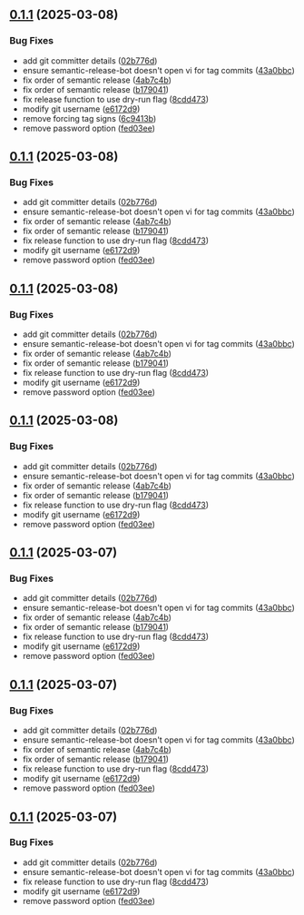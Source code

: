 ## [0.1.1](https://github.com/MartinSimango/daggerverse/compare/v0.1.0...v0.1.1) (2025-03-08)

### Bug Fixes

* add git committer details ([02b776d](https://github.com/MartinSimango/daggerverse/commit/02b776dfdc2991cbf7bf0615afc36d0a47ce1b2e))
* ensure semantic-release-bot doesn't open vi for tag commits ([43a0bbc](https://github.com/MartinSimango/daggerverse/commit/43a0bbcf76abc3aa6a6f0065da08a498146a1f6c))
* fix order of semantic release ([4ab7c4b](https://github.com/MartinSimango/daggerverse/commit/4ab7c4bdb9b3d70b0cc236868d95fc1681a9994e))
* fix order of semantic release ([b179041](https://github.com/MartinSimango/daggerverse/commit/b1790419498b755f2a28b75ce9ac0b9b012e0ca1))
* fix release function to use dry-run flag ([8cdd473](https://github.com/MartinSimango/daggerverse/commit/8cdd473059ca5dbb904346b3b744290da47b2776))
* modify git username ([e6172d9](https://github.com/MartinSimango/daggerverse/commit/e6172d99fc8f8c1b7928fc15a00b20c6a399a25a))
* remove forcing tag signs ([6c9413b](https://github.com/MartinSimango/daggerverse/commit/6c9413ba54c0ca6125a4ac1f5c1f202e35c780a1))
* remove password option ([fed03ee](https://github.com/MartinSimango/daggerverse/commit/fed03eef9020986a09f1df9f8308aef1dae3a8e3))

## [0.1.1](https://github.com/MartinSimango/daggerverse/compare/v0.1.0...v0.1.1) (2025-03-08)

### Bug Fixes

* add git committer details ([02b776d](https://github.com/MartinSimango/daggerverse/commit/02b776dfdc2991cbf7bf0615afc36d0a47ce1b2e))
* ensure semantic-release-bot doesn't open vi for tag commits ([43a0bbc](https://github.com/MartinSimango/daggerverse/commit/43a0bbcf76abc3aa6a6f0065da08a498146a1f6c))
* fix order of semantic release ([4ab7c4b](https://github.com/MartinSimango/daggerverse/commit/4ab7c4bdb9b3d70b0cc236868d95fc1681a9994e))
* fix order of semantic release ([b179041](https://github.com/MartinSimango/daggerverse/commit/b1790419498b755f2a28b75ce9ac0b9b012e0ca1))
* fix release function to use dry-run flag ([8cdd473](https://github.com/MartinSimango/daggerverse/commit/8cdd473059ca5dbb904346b3b744290da47b2776))
* modify git username ([e6172d9](https://github.com/MartinSimango/daggerverse/commit/e6172d99fc8f8c1b7928fc15a00b20c6a399a25a))
* remove password option ([fed03ee](https://github.com/MartinSimango/daggerverse/commit/fed03eef9020986a09f1df9f8308aef1dae3a8e3))

## [0.1.1](https://github.com/MartinSimango/daggerverse/compare/v0.1.0...v0.1.1) (2025-03-08)

### Bug Fixes

* add git committer details ([02b776d](https://github.com/MartinSimango/daggerverse/commit/02b776dfdc2991cbf7bf0615afc36d0a47ce1b2e))
* ensure semantic-release-bot doesn't open vi for tag commits ([43a0bbc](https://github.com/MartinSimango/daggerverse/commit/43a0bbcf76abc3aa6a6f0065da08a498146a1f6c))
* fix order of semantic release ([4ab7c4b](https://github.com/MartinSimango/daggerverse/commit/4ab7c4bdb9b3d70b0cc236868d95fc1681a9994e))
* fix order of semantic release ([b179041](https://github.com/MartinSimango/daggerverse/commit/b1790419498b755f2a28b75ce9ac0b9b012e0ca1))
* fix release function to use dry-run flag ([8cdd473](https://github.com/MartinSimango/daggerverse/commit/8cdd473059ca5dbb904346b3b744290da47b2776))
* modify git username ([e6172d9](https://github.com/MartinSimango/daggerverse/commit/e6172d99fc8f8c1b7928fc15a00b20c6a399a25a))
* remove password option ([fed03ee](https://github.com/MartinSimango/daggerverse/commit/fed03eef9020986a09f1df9f8308aef1dae3a8e3))

## [0.1.1](https://github.com/MartinSimango/daggerverse/compare/v0.1.0...v0.1.1) (2025-03-08)

### Bug Fixes

* add git committer details ([02b776d](https://github.com/MartinSimango/daggerverse/commit/02b776dfdc2991cbf7bf0615afc36d0a47ce1b2e))
* ensure semantic-release-bot doesn't open vi for tag commits ([43a0bbc](https://github.com/MartinSimango/daggerverse/commit/43a0bbcf76abc3aa6a6f0065da08a498146a1f6c))
* fix order of semantic release ([4ab7c4b](https://github.com/MartinSimango/daggerverse/commit/4ab7c4bdb9b3d70b0cc236868d95fc1681a9994e))
* fix order of semantic release ([b179041](https://github.com/MartinSimango/daggerverse/commit/b1790419498b755f2a28b75ce9ac0b9b012e0ca1))
* fix release function to use dry-run flag ([8cdd473](https://github.com/MartinSimango/daggerverse/commit/8cdd473059ca5dbb904346b3b744290da47b2776))
* modify git username ([e6172d9](https://github.com/MartinSimango/daggerverse/commit/e6172d99fc8f8c1b7928fc15a00b20c6a399a25a))
* remove password option ([fed03ee](https://github.com/MartinSimango/daggerverse/commit/fed03eef9020986a09f1df9f8308aef1dae3a8e3))

## [0.1.1](https://github.com/MartinSimango/daggerverse/compare/v0.1.0...v0.1.1) (2025-03-07)

### Bug Fixes

* add git committer details ([02b776d](https://github.com/MartinSimango/daggerverse/commit/02b776dfdc2991cbf7bf0615afc36d0a47ce1b2e))
* ensure semantic-release-bot doesn't open vi for tag commits ([43a0bbc](https://github.com/MartinSimango/daggerverse/commit/43a0bbcf76abc3aa6a6f0065da08a498146a1f6c))
* fix order of semantic release ([4ab7c4b](https://github.com/MartinSimango/daggerverse/commit/4ab7c4bdb9b3d70b0cc236868d95fc1681a9994e))
* fix order of semantic release ([b179041](https://github.com/MartinSimango/daggerverse/commit/b1790419498b755f2a28b75ce9ac0b9b012e0ca1))
* fix release function to use dry-run flag ([8cdd473](https://github.com/MartinSimango/daggerverse/commit/8cdd473059ca5dbb904346b3b744290da47b2776))
* modify git username ([e6172d9](https://github.com/MartinSimango/daggerverse/commit/e6172d99fc8f8c1b7928fc15a00b20c6a399a25a))
* remove password option ([fed03ee](https://github.com/MartinSimango/daggerverse/commit/fed03eef9020986a09f1df9f8308aef1dae3a8e3))

## [0.1.1](https://github.com/MartinSimango/daggerverse/compare/v0.1.0...v0.1.1) (2025-03-07)

### Bug Fixes

* add git committer details ([02b776d](https://github.com/MartinSimango/daggerverse/commit/02b776dfdc2991cbf7bf0615afc36d0a47ce1b2e))
* ensure semantic-release-bot doesn't open vi for tag commits ([43a0bbc](https://github.com/MartinSimango/daggerverse/commit/43a0bbcf76abc3aa6a6f0065da08a498146a1f6c))
* fix order of semantic release ([4ab7c4b](https://github.com/MartinSimango/daggerverse/commit/4ab7c4bdb9b3d70b0cc236868d95fc1681a9994e))
* fix order of semantic release ([b179041](https://github.com/MartinSimango/daggerverse/commit/b1790419498b755f2a28b75ce9ac0b9b012e0ca1))
* fix release function to use dry-run flag ([8cdd473](https://github.com/MartinSimango/daggerverse/commit/8cdd473059ca5dbb904346b3b744290da47b2776))
* modify git username ([e6172d9](https://github.com/MartinSimango/daggerverse/commit/e6172d99fc8f8c1b7928fc15a00b20c6a399a25a))
* remove password option ([fed03ee](https://github.com/MartinSimango/daggerverse/commit/fed03eef9020986a09f1df9f8308aef1dae3a8e3))

## [0.1.1](https://github.com/MartinSimango/daggerverse/compare/v0.1.0...v0.1.1) (2025-03-07)

### Bug Fixes

* add git committer details ([02b776d](https://github.com/MartinSimango/daggerverse/commit/02b776dfdc2991cbf7bf0615afc36d0a47ce1b2e))
* ensure semantic-release-bot doesn't open vi for tag commits ([43a0bbc](https://github.com/MartinSimango/daggerverse/commit/43a0bbcf76abc3aa6a6f0065da08a498146a1f6c))
* fix release function to use dry-run flag ([8cdd473](https://github.com/MartinSimango/daggerverse/commit/8cdd473059ca5dbb904346b3b744290da47b2776))
* modify git username ([e6172d9](https://github.com/MartinSimango/daggerverse/commit/e6172d99fc8f8c1b7928fc15a00b20c6a399a25a))
* remove password option ([fed03ee](https://github.com/MartinSimango/daggerverse/commit/fed03eef9020986a09f1df9f8308aef1dae3a8e3))
